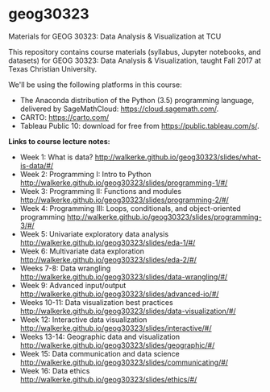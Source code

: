 # geog30323
Materials for GEOG 30323: Data Analysis &amp; Visualization at TCU

This repository contains course materials (syllabus, Jupyter notebooks, and datasets) for GEOG 30323: Data Analysis & Visualization, taught Fall 2017 at Texas Christian University.  

We'll be using the following platforms in this course: 

* The Anaconda distribution of the Python (3.5) programming language, delivered by SageMathCloud: https://cloud.sagemath.com/.  
* CARTO: https://carto.com/
* Tableau Public 10: download for free from https://public.tableau.com/s/.  

__Links to course lecture notes:__

* Week 1: What is data?  http://walkerke.github.io/geog30323/slides/what-is-data/#/ 
* Week 2: Programming I: Intro to Python  http://walkerke.github.io/geog30323/slides/programming-1/#/ 
* Week 3: Programming II: Functions and modules  http://walkerke.github.io/geog30323/slides/programming-2/#/
* Week 4: Programming III: Loops, conditionals, and object-oriented programming  http://walkerke.github.io/geog30323/slides/programming-3/#/ 
* Week 5: Univariate exploratory data analysis  http://walkerke.github.io/geog30323/slides/eda-1/#/ 
* Week 6: Multivariate data exploration  http://walkerke.github.io/geog30323/slides/eda-2/#/ 
* Weeks 7-8: Data wrangling  http://walkerke.github.io/geog30323/slides/data-wrangling/#/ 
* Week 9: Advanced input/output http://walkerke.github.io/geog30323/slides/advanced-io/#/
* Weeks 10-11: Data visualization best practices http://walkerke.github.io/geog30323/slides/data-visualization/#/
* Week 12: Interactive data visualization http://walkerke.github.io/geog30323/slides/interactive/#/
* Weeks 13-14: Geographic data and visualization http://walkerke.github.io/geog30323/slides/geographic/#/
* Week 15: Data communication and data science http://walkerke.github.io/geog30323/slides/communicating/#/
* Week 16: Data ethics http://walkerke.github.io/geog30323/slides/ethics/#/



<!-- Add more week-by-week as the slides are ready


-->

